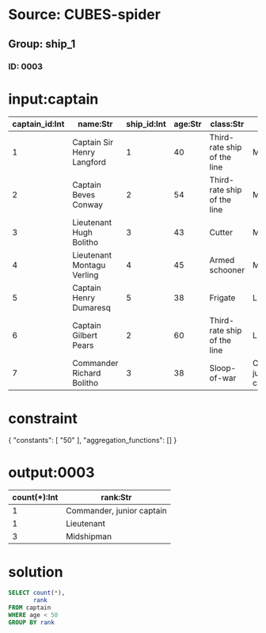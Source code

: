 # Source: CUBES-spider
## Group: ship_1
### ID: 0003

# input:captain

| captain_id:Int | name:Str | ship_id:Int | age:Str | class:Str | rank:Str |
|---|---|---|---|---|---|
| 1 | Captain Sir Henry Langford | 1 | 40 | Third-rate ship of the line | Midshipman |
| 2 | Captain Beves Conway | 2 | 54 | Third-rate ship of the line | Midshipman |
| 3 | Lieutenant Hugh Bolitho | 3 | 43 | Cutter | Midshipman |
| 4 | Lieutenant Montagu Verling | 4 | 45 | Armed schooner | Midshipman |
| 5 | Captain Henry Dumaresq | 5 | 38 | Frigate | Lieutenant |
| 6 | Captain Gilbert Pears | 2 | 60 | Third-rate ship of the line | Lieutenant |
| 7 | Commander Richard Bolitho | 3 | 38 | Sloop-of-war | Commander, junior captain |

# constraint

{
  "constants": [
    "50"
  ],
  "aggregation_functions": []
}

# output:0003

| count(*):Int | rank:Str |
|---|---|
| 1 | Commander, junior captain |
| 1 | Lieutenant |
| 3 | Midshipman |

# solution

```sql
SELECT count(*),
       rank
FROM captain
WHERE age < 50
GROUP BY rank
```
